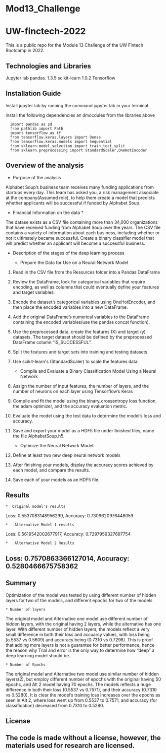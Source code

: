 # Mod13_Challenge
# UW-finctech-2022
This is  a public repo for the Module 13 Challenge of the UW Fintech Bootcamp in 2022.


## Technologies and Libraries

Jupyter lab
pandas. 1.3.5
scikit-learn 1.0.2
Tensorflow

## Installation Guide

Install jupyter lab by running the command jupyter lab in your terminal

Install the following dependencies an dmocdules from the libraries above

```
  import pandas as pd
  from pathlib import Path
  import tensorflow as tf
  from tensorflow.keras.layers import Dense
  from tensorflow.keras.models import Sequential
  from sklearn.model_selection import train_test_split
  from sklearn.preprocessing import StandardScaler,OneHotEncoder

```

## Overview of the analysis

* Purpose of the analysis

 Alphabet Soup’s business team receives many funding applications from startups every day. This team has asked you, a risk management associate at the company(Assumed role), to help them create a model that predicts whether applicants will be successful if funded by Alphabet Soup.

* Financial Information on the data * 

The datase exists as a CSV file containing more than 34,000 organizations that have received funding from Alphabet Soup over the years. The CSV file contains a variety of information about each business, including whether or not it ultimately became successful. Create a binary classifier model that will predict whether an applicant will become a successful business.


* Description of the stages of the deep learning process

    * Prepare the Data for Use on a Neural Network Model 

1. Read in the CSV file from the Resources folder into a Pandas DataFrame
2. Review the DataFrame, look for categorical variables that require encoding, as well as columns that could eventually define your features and target variables.
3. Encode the dataset’s categorical variables using OneHotEncoder, and then place the encoded variables into a new DataFrame.
4. Add the original DataFrame’s numerical variables to the DataFrame containing the encoded variables(use the pandas concat function).
5. Use the preprocessed data, create the features (X) and target (y) datasets. The target dataset should be defined by the preprocessed DataFrame column “IS_SUCCESSFUL”. 
6. Split the features and target sets into training and testing datasets.
7. Use scikit-learn's (StandardScaler) to scale the features data.

    * Compile and Evaluate a Binary Classification Model Using a Neural Network

1. Assign the number of input features, the number of layers, and the number of neurons on each layer using Tensorflow’s Keras
2. Compile and fit the model using the binary_crossentropy loss function, the adam optimizer, and the accuracy evaluation metric.
3. Evaluate the model using the test data to determine the model’s loss and accuracy.
4. Save and export your model as a HDF5 file under finished files, name the file AlphabetSoup.h5.

    * Optimize the Neural Network Model

1. Define at least two new deep neural network models
2. After finishing your models, display the accuracy scores achieved by each model, and compare the results. 
3. Save each of your models as an HDF5 file.

## Results
    *  Original model's results

Loss: 0.5537083148956299, Accuracy: 0.7309620976448059

    *   Alternative Model 1 results

Loss: 0.5619542002677917, Accuracy: 0.7297959327697754

    *   Alternative Model 2 Results

Loss: 0.7570863366127014, Accuracy: 0.5280466675758362
---

## Summary
Optimization of the model was tested by using different number of hidden layers for two of the models, and different epochs for two of the models.

    * Number of layers
The original model and Alternative one model use different number of hidden layers, with the original having 2 layers, while the alternative has one layer. With different number of hidden layers, the models reflect a very small difference in both their loss and accuarcy values, with loss being (o.5537 vs 0.5609) and accuracy being (0.7310 vs 0.7298). This is proof that adding more layers is not a guarantee for better performance, hence the reason why Trial and error is the only way to determine how “deep” a deep learning model should be.

    * Number of Epochs
The original model and Alternative two model use similar number of hidden layers(2), but employ different number of epochs with the original having 50 epochs, and Alt 2 model having 70 epochs. The models reflects a huge difference in both their loss (0.5537 vs 0.7571), and their accuracy (0.7310 vs 0.5280). It is clear the model’s training loss increases over the epochs as seen in Alt 2, where loss went up from 0.5537 to 0.7571, and  accuracy (for classification) decreased from 0.7310 to 0.5280.


## License
 The code is made without a license, however, the materials used for research are licensed.
---


